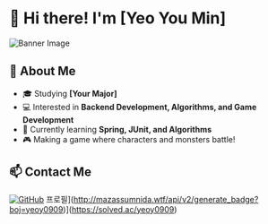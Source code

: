 # 👋 Hi there! I'm [Yeo You Min]
![Banner Image](https://your-image-url.com)
## 🚀 About Me  
- 🎓 Studying **[Your Major]**  
- 💻 Interested in **Backend Development, Algorithms, and Game Development**  
- 🌱 Currently learning **Spring, JUnit, and Algorithms**  
- 🎮 Making a game where characters and monsters battle!

## 📫 Contact Me  
[![GitHub](https://img.shields.io/badge/GitHub-181717?style=flat-square&logo=github&logoColor=white)](https://github.com/yumin1020)
프로필](http://mazassumnida.wtf/api/v2/generate_badge?boj=yeoy0909)](https://solved.ac/yeoy0909)

<!--
**yumin1020/yumin1020** is a ✨ _special_ ✨ repository because its `README.md` (this file) appears on your GitHub profile.

Here are some ideas to get you started:

- 🔭 I’m currently working on ...
- 👯 I’m looking to collaborate on ...
- 🤔 I’m looking for help with ...
- 💬 Ask me about ...
- 📫 How to reach me: ...
- 😄 Pronouns: ...
- ⚡ Fun fact: ...
-->
